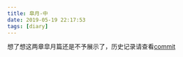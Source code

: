 ```yaml
---
title: 皐月-中
date: 2019-05-19 22:17:53
tags: [diary]
---
```


想了想这两章皐月篇还是不予展示了，历史记录请查看[commit](https://github.com/hackroid/blog/commit/293a2d7f79d7378127a708594d6729dc1920732f)
